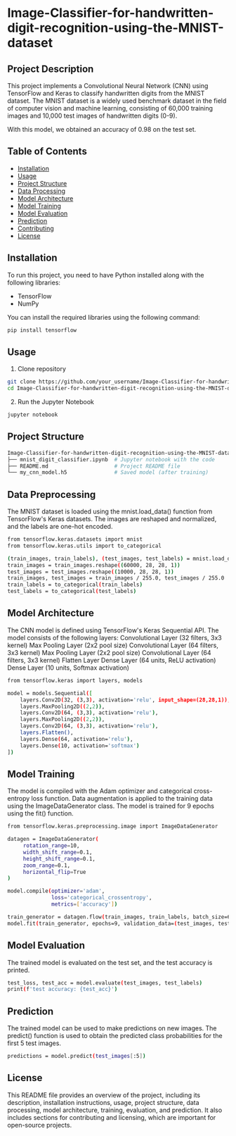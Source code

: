 # Image-Classifier-for-handwritten-digit-recognition-using-the-MNIST-dataset


## Project Description
This project implements a Convolutional Neural Network (CNN) using TensorFlow and Keras to classify handwritten digits from the MNIST dataset. The MNIST dataset is a widely used benchmark dataset in the field of computer vision and machine learning, consisting of 60,000 training images and 10,000 test images of handwritten digits (0-9).

With this model, we obtained an accuracy of 0.98 on the test set.

## Table of Contents
- [Installation](#installation)
- [Usage](#usage)
- [Project Structure](#project-structure)
- [Data Processing](#data-processing)
- [Model Architecture](#model-architecture)
- [Model Training](#model-training)
- [Model Evaluation](#model-evaluation)
- [Prediction](#prediction)
- [Contributing](#contributing)
- [License](#license)

## Installation
To run this project, you need to have Python installed along with the following libraries:
- TensorFlow
- NumPy

You can install the required libraries using the following command:
```bash
pip install tensorflow
```

## Usage 
1) Clone repository
```bash
git clone https://github.com/your_username/Image-Classifier-for-handwritten-digit-recognition-using-the-MNIST-dataset.git
cd Image-Classifier-for-handwritten-digit-recognition-using-the-MNIST-dataset
```

2) Run the Jupyter Notebook
```bash
jupyter notebook
```

## Project Structure
```bash
Image-Classifier-for-handwritten-digit-recognition-using-the-MNIST-dataset/
├── mnist_digit_classifier.ipynb  # Jupyter notebook with the code
├── README.md                     # Project README file
└── my_cnn_model.h5               # Saved model (after training)
```

## Data Preprocessing
The MNIST dataset is loaded using the mnist.load_data() function from TensorFlow's Keras datasets. The images are reshaped and normalized, and the labels are one-hot encoded.
```bash
from tensorflow.keras.datasets import mnist
from tensorflow.keras.utils import to_categorical

(train_images, train_labels), (test_images, test_labels) = mnist.load_data()
train_images = train_images.reshape((60000, 28, 28, 1))
test_images = test_images.reshape((10000, 28, 28, 1))
train_images, test_images = train_images / 255.0, test_images / 255.0
train_labels = to_categorical(train_labels)
test_labels = to_categorical(test_labels)
```

## Model Architecture
The CNN model is defined using TensorFlow's Keras Sequential API. The model consists of the following layers:
Convolutional Layer (32 filters, 3x3 kernel)
Max Pooling Layer (2x2 pool size)
Convolutional Layer (64 filters, 3x3 kernel)
Max Pooling Layer (2x2 pool size)
Convolutional Layer (64 filters, 3x3 kernel)
Flatten Layer
Dense Layer (64 units, ReLU activation)
Dense Layer (10 units, Softmax activation)
```bash
from tensorflow.keras import layers, models

model = models.Sequential([
    layers.Conv2D(32, (3,3), activation='relu', input_shape=(28,28,1)),
    layers.MaxPooling2D((2,2)),
    layers.Conv2D(64, (3,3), activation='relu'),
    layers.MaxPooling2D((2,2)),
    layers.Conv2D(64, (3,3), activation='relu'),
    layers.Flatten(),
    layers.Dense(64, activation='relu'),
    layers.Dense(10, activation='softmax')
])
```

## Model Training
The model is compiled with the Adam optimizer and categorical cross-entropy loss function. Data augmentation is applied to the training data using the ImageDataGenerator class. The model is trained for 9 epochs using the fit() function.
```bash
from tensorflow.keras.preprocessing.image import ImageDataGenerator

datagen = ImageDataGenerator(
     rotation_range=10,
     width_shift_range=0.1,
     height_shift_range=0.1,
     zoom_range=0.1,
     horizontal_flip=True
)

model.compile(optimizer='adam',
              loss='categorical_crossentropy',
              metrics=['accuracy'])

train_generator = datagen.flow(train_images, train_labels, batch_size=64)
model.fit(train_generator, epochs=9, validation_data=(test_images, test_labels))
```

## Model Evaluation
The trained model is evaluated on the test set, and the test accuracy is printed.

```bash
test_loss, test_acc = model.evaluate(test_images, test_labels)
print(f'test accuracy: {test_acc}')
```

## Prediction
The trained model can be used to make predictions on new images. The predict() function is used to obtain the predicted class probabilities for the first 5 test images.
```bash
predictions = model.predict(test_images[:5])
```

## License
This README file provides an overview of the project, including its description, installation instructions, usage, project structure, data processing, model architecture, training, evaluation, and prediction. It also includes sections for contributing and licensing, which are important for open-source projects.
